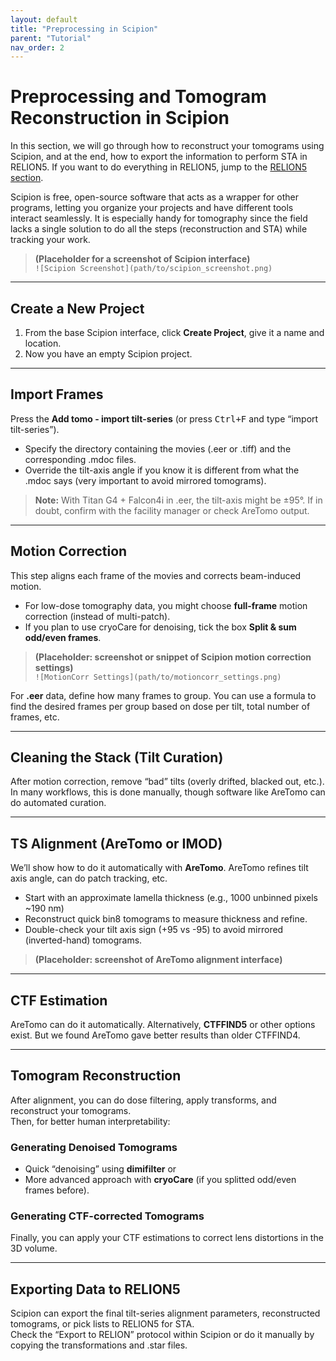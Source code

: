 ```yaml
---
layout: default
title: "Preprocessing in Scipion"
parent: "Tutorial"
nav_order: 2
---
```


# Preprocessing and Tomogram Reconstruction in Scipion

In this section, we will go through how to reconstruct your tomograms using Scipion, and at the end, how to export the 
information to perform STA in RELION5. If you want to do everything in RELION5, jump to the [RELION5 section](/08-tutorial/03-relion-preprocessing/).

Scipion is free, open-source software that acts as a wrapper for other programs, letting you organize your projects and 
have different tools interact seamlessly. It is especially handy for tomography since the field lacks a single solution 
to do all the steps (reconstruction and STA) while tracking your work.

> **(Placeholder for a screenshot of Scipion interface)**  
> `![Scipion Screenshot](path/to/scipion_screenshot.png)`

---

## Create a New Project

1. From the base Scipion interface, click **Create Project**, give it a name and location.  
2. Now you have an empty Scipion project.

---

## Import Frames

Press the **Add tomo - import tilt-series** (or press <kbd>Ctrl+F</kbd> and type “import tilt-series”).  
- Specify the directory containing the movies (.eer or .tiff) and the corresponding .mdoc files.  
- Override the tilt-axis angle if you know it is different from what the .mdoc says (very important to avoid mirrored tomograms).

> **Note:** With Titan G4 + Falcon4i in .eer, the tilt-axis might be ±95°. If in doubt, confirm with the facility manager or check AreTomo output.

---

## Motion Correction

This step aligns each frame of the movies and corrects beam-induced motion.  
- For low-dose tomography data, you might choose **full-frame** motion correction (instead of multi-patch).  
- If you plan to use cryoCare for denoising, tick the box **Split & sum odd/even frames**.  

> **(Placeholder: screenshot or snippet of Scipion motion correction settings)**  
> `![MotionCorr Settings](path/to/motioncorr_settings.png)`

For **.eer** data, define how many frames to group. You can use a formula to find the desired frames per group based on 
dose per tilt, total number of frames, etc.

---

## Cleaning the Stack (Tilt Curation)

After motion correction, remove “bad” tilts (overly drifted, blacked out, etc.). In many workflows, this is done manually, 
though software like AreTomo can do automated curation.

---

## TS Alignment (AreTomo or IMOD)

We’ll show how to do it automatically with **AreTomo**. AreTomo refines tilt axis angle, can do patch tracking, etc.  
- Start with an approximate lamella thickness (e.g., 1000 unbinned pixels ~190 nm)  
- Reconstruct quick bin8 tomograms to measure thickness and refine.  
- Double-check your tilt axis sign (+95 vs -95) to avoid mirrored (inverted-hand) tomograms.

> **(Placeholder: screenshot of AreTomo alignment interface)**

---

## CTF Estimation

AreTomo can do it automatically. Alternatively, **CTFFIND5** or other options exist. But we found AreTomo gave better results 
than older CTFFIND4.

---

## Tomogram Reconstruction

After alignment, you can do dose filtering, apply transforms, and reconstruct your tomograms.  
Then, for better human interpretability:

### Generating Denoised Tomograms

- Quick “denoising” using **dimifilter** or 
- More advanced approach with **cryoCare** (if you splitted odd/even frames before).

### Generating CTF-corrected Tomograms

Finally, you can apply your CTF estimations to correct lens distortions in the 3D volume.

---

## Exporting Data to RELION5

Scipion can export the final tilt-series alignment parameters, reconstructed tomograms, or pick lists to RELION5 for STA.  
Check the “Export to RELION” protocol within Scipion or do it manually by copying the transformations and .star files.

